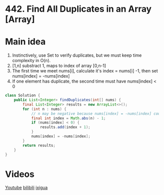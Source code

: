 # 442. Find All Duplicates in an Array [Array]

# Main idea

1. Instinctively, use Set to verify duplicates, but we must keep time complexity in O(n).
2. [1,n] substract 1, maps to index of array [0,n-1]
3. The first time we meet nums[i], calculate it's index = nums[i] -1, then set nums[index] = -nums[index]
4. If one element has duplicate, the second time must have nums[index] < 0

```java
class Solution {
    public List<Integer> findDuplicates(int[] nums) {
        final List<Integer> results = new ArrayList<>();
        for (int n : nums) {
            // n may be negative because nums[index] = -nums[index] could be executed before iteration of n.
            final int index = Math.abs(n) - 1;
            if (nums[index] < 0) {
                results.add(index + 1);
            }
            nums[index] = -nums[index];
        }
        return results;
    }
}
```

# Videos
[Youtube](https://www.youtube.com/watch?v=FqOyCPqpjLs)
[bilibili](https://www.bilibili.com/video/BV1fb4y1a7PV/)
[ixigua](https://www.ixigua.com/i7015901460898841095/)